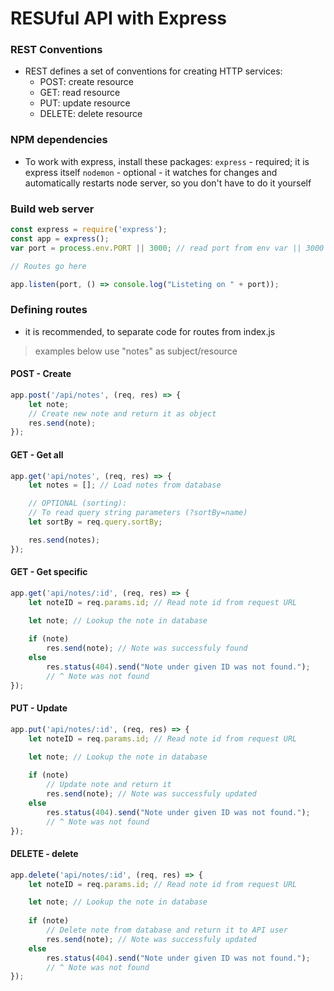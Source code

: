 # RESUful API with Express
### REST Conventions
- REST defines a set of conventions for creating HTTP services:
    - POST: create resource
    - GET: read resource
    - PUT: update resource
    - DELETE: delete resource

### NPM dependencies
- To work with express, install these packages:
```express``` - required; it is express itself
```nodemon``` - optional - it watches for changes and automatically restarts node server, so you don't have to do it yourself

### Build web server
```js
const express = require('express');
const app = express();
var port = process.env.PORT || 3000; // read port from env var || 3000

// Routes go here

app.listen(port, () => console.log("Listeting on " + port));
```

### Defining routes
- it is recommended, to separate code for routes from index.js

> examples below use "notes" as subject/resource
#### POST - Create
```js
app.post('/api/notes', (req, res) => {
    let note; 
    // Create new note and return it as object
    res.send(note);
});
```

#### GET - Get all
```js
app.get('api/notes', (req, res) => {
    let notes = []; // Load notes from database

    // OPTIONAL (sorting): 
    // To read query string parameters (?sortBy=name)
    let sortBy = req.query.sortBy;

    res.send(notes);
});
```

#### GET - Get specific 
```js
app.get('api/notes/:id', (req, res) => {
    let noteID = req.params.id; // Read note id from request URL

    let note; // Lookup the note in database
    
    if (note) 
        res.send(note); // Note was successfuly found
    else
        res.status(404).send("Note under given ID was not found.");
        // ^ Note was not found
});
```

#### PUT - Update
```js
app.put('api/notes/:id', (req, res) => {
    let noteID = req.params.id; // Read note id from request URL

    let note; // Lookup the note in database
    
    if (note) 
        // Update note and return it
        res.send(note); // Note was successfuly updated
    else
        res.status(404).send("Note under given ID was not found.");
        // ^ Note was not found
});
```

#### DELETE - delete
```js
app.delete('api/notes/:id', (req, res) => {
    let noteID = req.params.id; // Read note id from request URL

    let note; // Lookup the note in database
    
    if (note) 
        // Delete note from database and return it to API user
        res.send(note); // Note was successfuly updated
    else
        res.status(404).send("Note under given ID was not found.");
        // ^ Note was not found
});